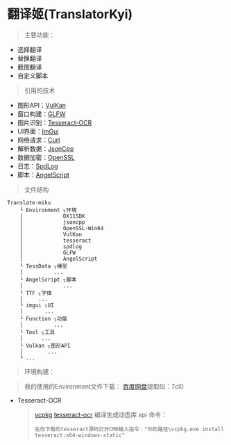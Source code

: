 # 翻译姬(TranslatorKyi)
> 主要功能：

+ 选择翻译
+ 替换翻译
+ 截图翻译
+ 自定义脚本

> 引用的技术

+ 图形API：[VulKan](https://vulkan.lunarg.com/)
+ 窗口构建：[GLFW](https://www.glfw.org/)
+ 图片识别：[Tesseract-OCR](https://tesseract-ocr.github.io/tessdoc/Home.html)
+ UI界面：[ImGui](https://github.com/ocornut/imgui)
+ 网络请求：[Curl](https://github.com/curl/curl)
+ 解析数据：[JsonCpp](https://github.com/open-source-parsers/jsoncpp)
+ 数据加密：[OpenSSL](https://github.com/openssl/openssl)
+ 日志：[SpdLog](https://github.com/gabime/spdlog)
+ 脚本：[AngelScript](https://www.angelcode.com/angelscript/)

> 文件结构

```
Translate-miku
    └ Environment ┐环境
    │             DX11SDK
    │             jsoncpp
    │             OpenSSL-Win64
    │             VulKan
    │             tesseract
    │             spdlog
    │             GLFW
    │             AngelScript
    └ TessData ┐模型
    │          ...
    └ AngelScript ┐脚本
    │             ...
    └ TTF ┐字体
    │     ...
    └ imgui ┐UI
    │       ...
    └ Function ┐功能
    │          ...
    └ Tool ┐工具
    │      ...
    └ Vulkan ┐图形API
    │        ...
    └ ...
```

> 环境构建：

> 我的使用的Environment文件下载： [百度网盘](https://pan.baidu.com/s/1jQSt2NMCDpvJEjL2n34P7Q?pwd=7cl0)提取码：7cl0

+ Tesseract-OCR
	> [vcpkg](https://github.com/microsoft/vcpkg)
	> [tesseract-ocr](https://github.com/tesseract-ocr/tesseract/tree/5.2.0)
	> 编译生成动态库 api 命令：
	> ```
	> 在你下载的tesseract源码打开CMD输入指令："你的路径\vcpkg.exe install tesseract:x64-windows-static"
	> ```